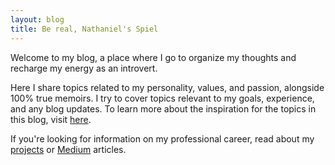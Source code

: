 ```yaml
---
layout: blog
title: Be real, Nathaniel's Spiel
---
```

Welcome to my blog, a place where I go to organize my thoughts and recharge my energy as an introvert. 

Here I share topics related to my personality, values, and passion, alongside 100% true memoirs. I try to cover topics relevant to my goals, experience, and any blog updates. To learn more about the inspiration for the topics in this blog, visit [here](./2021/10/24/a-new-brand.html).

If you're looking for information on my professional career, read about my [projects](projects) or [Medium](https://medium.com/@tjandranathaniel) articles.